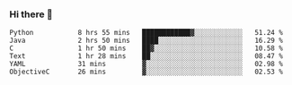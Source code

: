 ### Hi there 👋

<!--START_SECTION:waka-->

```text
Python           8 hrs 55 mins   ████████████▓░░░░░░░░░░░░   51.24 %
Java             2 hrs 50 mins   ████░░░░░░░░░░░░░░░░░░░░░   16.29 %
C                1 hr 50 mins    ██▓░░░░░░░░░░░░░░░░░░░░░░   10.58 %
Text             1 hr 28 mins    ██░░░░░░░░░░░░░░░░░░░░░░░   08.47 %
YAML             31 mins         ▓░░░░░░░░░░░░░░░░░░░░░░░░   02.98 %
ObjectiveC       26 mins         ▓░░░░░░░░░░░░░░░░░░░░░░░░   02.53 %
```

<!--END_SECTION:waka-->

<!--
**SillyPasty/SillyPasty** is a ✨ _special_ ✨ repository because its `README.md` (this file) appears on your GitHub profile.

Here are some ideas to get you started:

- 🔭 I’m currently working on ...
- 🌱 I’m currently learning ...
- 👯 I’m looking to collaborate on ...
- 🤔 I’m looking for help with ...
- 💬 Ask me about ...
- 📫 How to reach me: ...
- 😄 Pronouns: ...
- ⚡ Fun fact: ...
-->


